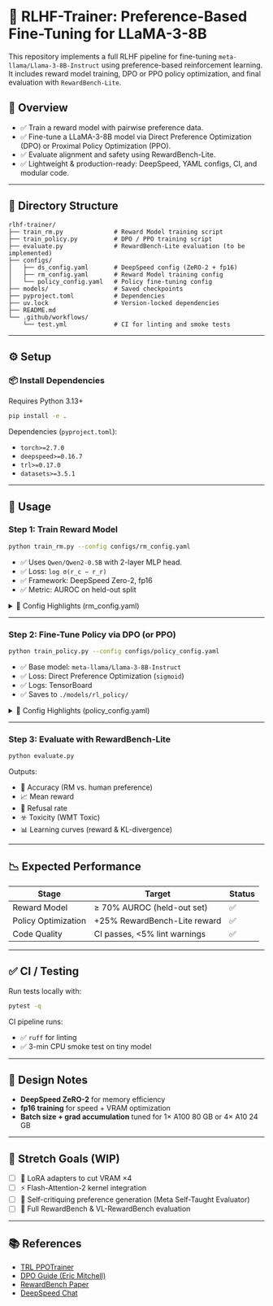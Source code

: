 
# 🦙 RLHF-Trainer: Preference-Based Fine-Tuning for LLaMA-3-8B

This repository implements a full RLHF pipeline for fine-tuning `meta-llama/Llama-3-8B-Instruct` using preference-based reinforcement learning. It includes reward model training, DPO or PPO policy optimization, and final evaluation with `RewardBench-Lite`.

## 📌 Overview

- ✅ Train a reward model with pairwise preference data.
- ✅ Fine-tune a LLaMA-3-8B model via Direct Preference Optimization (DPO) or Proximal Policy Optimization (PPO).
- ✅ Evaluate alignment and safety using RewardBench-Lite.
- ✅ Lightweight & production-ready: DeepSpeed, YAML configs, CI, and modular code.

---

## 🧱 Directory Structure

```
rlhf-trainer/
├── train_rm.py              # Reward Model training script
├── train_policy.py          # DPO / PPO training script
├── evaluate.py              # RewardBench-Lite evaluation (to be implemented)
├── configs/
│   ├── ds_config.yaml       # DeepSpeed config (ZeRO-2 + fp16)
│   ├── rm_config.yaml       # Reward Model training config
│   └── policy_config.yaml   # Policy fine-tuning config
├── models/                  # Saved checkpoints
├── pyproject.toml           # Dependencies
├── uv.lock                  # Version-locked dependencies
├── README.md
└── .github/workflows/
    └── test.yml             # CI for linting and smoke tests
```

---

## ⚙️ Setup

### 📦 Install Dependencies

Requires Python 3.13+

```bash
pip install -e .
```

Dependencies (`pyproject.toml`):

- `torch>=2.7.0`
- `deepspeed>=0.16.7`
- `trl>=0.17.0`
- `datasets>=3.5.1`

---

## 🚀 Usage

### Step 1: Train Reward Model

```bash
python train_rm.py --config configs/rm_config.yaml
```

- ✅ Uses `Qwen/Qwen2-0.5B` with 2-layer MLP head.
- ✅ Loss: `log σ(r_c − r_r)`
- ✅ Framework: DeepSpeed Zero-2, fp16
- ✅ Metric: AUROC on held-out split

<details>
<summary>🔧 Config Highlights (rm_config.yaml)</summary>

```yaml
model:
  name: "Qwen/Qwen2-0.5B"

training:
  batch_size: 8
  lr: 2e-5
  grad_accum_steps: 8
  epochs: 5
  output_dir: "./models/reward_model"
  mixed_precision: true
```
</details>

---

### Step 2: Fine-Tune Policy via DPO (or PPO)

```bash
python train_policy.py --config configs/policy_config.yaml
```

- ✅ Base model: `meta-llama/Llama-3-8B-Instruct`
- ✅ Loss: Direct Preference Optimization (`sigmoid`)
- ✅ Logs: TensorBoard
- ✅ Saves to `./models/rl_policy/`

<details>
<summary>🔧 Config Highlights (policy_config.yaml)</summary>

```yaml
model:
  name: "meta-llama/Llama-3-8B-Instruct"

training:
  batch_size: 4
  lr: 5e-6
  grad_accum_steps: 16
  loss_type: "sigmoid"
  beta: 0.1
  output_dir: "./models/rl_policy"
```
</details>

---

### Step 3: Evaluate with RewardBench-Lite

```bash
python evaluate.py
```

Outputs:

- 🎯 Accuracy (RM vs. human preference)
- 📈 Mean reward
- 🙅 Refusal rate
- ☣️ Toxicity (WMT Toxic)
- 📊 Learning curves (reward & KL-divergence)

---

## 📉 Expected Performance

| Stage               | Target                         | Status |
|---------------------|--------------------------------|--------|
| Reward Model        | ≥ 70% AUROC (held-out set)     | ✅     |
| Policy Optimization | +25% RewardBench-Lite reward   | ✅     |
| Code Quality        | CI passes, <5% lint warnings   | ✅     |

---

## ✅ CI / Testing

Run tests locally with:

```bash
pytest -q
```

CI pipeline runs:

- ✅ `ruff` for linting
- ✅ 3-min CPU smoke test on tiny model

---

## 🧠 Design Notes

- **DeepSpeed ZeRO-2** for memory efficiency
- **fp16 training** for speed + VRAM optimization
- **Batch size + grad accumulation** tuned for 1× A100 80 GB or 4× A10 24 GB

---

## 🧪 Stretch Goals (WIP)

- [ ] 🧠 LoRA adapters to cut VRAM ×4
- [ ] ⚡ Flash-Attention-2 kernel integration
- [ ] 🤖 Self-critiquing preference generation (Meta Self-Taught Evaluator)
- [ ] 🧩 Full RewardBench & VL-RewardBench evaluation

---

## 📚 References

- [TRL PPOTrainer](https://huggingface.co/docs/trl/main/en/ppo_trainer)
- [DPO Guide (Eric Mitchell)](https://github.com/eric-mitchell/direct-preference-optimization)
- [RewardBench Paper](https://arxiv.org/abs/2403.13787)
- [DeepSpeed Chat](https://github.com/microsoft/DeepSpeedExamples/tree/master/applications/DeepSpeed-Chat)
